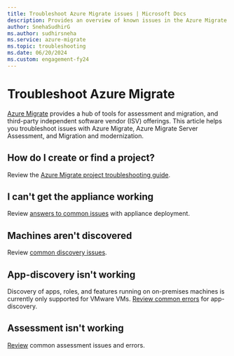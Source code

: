 ```yaml
---
title: Troubleshoot Azure Migrate issues | Microsoft Docs
description: Provides an overview of known issues in the Azure Migrate service, and troubleshooting tips for common errors.
author: SnehaSudhirG
ms.author: sudhirsneha 
ms.service: azure-migrate
ms.topic: troubleshooting
ms.date: 06/20/2024
ms.custom: engagement-fy24
---
```


# Troubleshoot Azure Migrate

[Azure Migrate](migrate-services-overview.md) provides a hub of tools for assessment and migration, and third-party independent software vendor (ISV) offerings. This article helps you troubleshoot issues with Azure Migrate, Azure Migrate Server Assessment, and Migration and modernization.

## How do I create or find a project?

Review the [Azure Migrate project troubleshooting guide](troubleshoot-project.md).

## I can't get the appliance working

Review [answers to common issues](troubleshoot-appliance.md) with appliance deployment.

## Machines aren't discovered

Review [common discovery issues](common-questions-discovery-assessment.md).

## App-discovery isn't working

Discovery of apps, roles, and features running on on-premises machines is currently only supported for VMware VMs. [Review common errors](troubleshoot-discovery.md#common-software-inventory-errors) for app-discovery.

## Assessment isn't working

[Review](troubleshoot-assessment.md) common assessment issues and errors.
